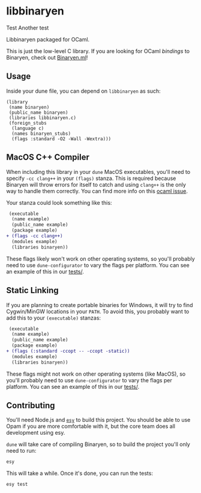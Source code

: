 # libbinaryen

Test
Another test

Libbinaryen packaged for OCaml.

This is just the low-level C library. If you are looking for OCaml _bindings_ to Binaryen, check out [Binaryen.ml](https://github.com/grain-lang/binaryen.ml)!

## Usage

Inside your dune file, you can depend on `libbinaryen` as such:

```
(library
 (name binaryen)
 (public_name binaryen)
 (libraries libbinaryen.c)
 (foreign_stubs
  (language c)
  (names binaryen_stubs)
  (flags :standard -O2 -Wall -Wextra)))
```

## MacOS C++ Compiler

When including this library in your `dune` MacOS executables, you'll need to specify `-cc clang++` in your `(flags)` stanza. This is required because Binaryen will throw errors for itself to catch and using `clang++` is the only way to handle them correctly. You can find more info on this [ocaml issue](https://github.com/ocaml/ocaml/issues/10423).

Your stanza could look something like this:

```diff
 (executable
  (name example)
  (public_name example)
  (package example)
+ (flags -cc clang++)
  (modules example)
  (libraries binaryen))
```

These flags likely won't work on other operating systems, so you'll probably need to use `dune-configurator` to vary the flags per platform. You can see an example of this in our [tests/](./tests/dune).

## Static Linking

If you are planning to create portable binaries for Windows, it will try to find Cygwin/MinGW locations in your `PATH`. To avoid this, you probably want to add this to your `(executable)` stanzas:

```diff
 (executable
  (name example)
  (public_name example)
  (package example)
+ (flags (:standard -ccopt -- -ccopt -static))
  (modules example)
  (libraries binaryen))
```

These flags might not work on other operating systems (like MacOS), so you'll probably need to use `dune-configurator` to vary the flags per platform. You can see an example of this in our [tests/](./tests/dune).

## Contributing

You'll need Node.js and [`esy`](https://esy.sh/docs/en/getting-started.html#install-esy) to build this project.
You should be able to use Opam if you are more comfortable with it, but the core team does all development using esy.

`dune` will take care of compiling Binaryen, so to build the project you'll only need to run:

```bash
esy
```

This will take a while. Once it's done, you can run the tests:

```bash
esy test
```

